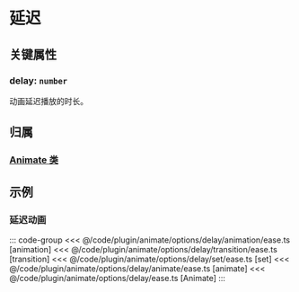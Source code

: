 <script setup>
import Case from '/component/Case.vue'
</script>

# 延迟

## 关键属性

### delay: `number`

动画延迟播放的时长。

## 归属

### [Animate 类](/plugin/in/animate/index.md)

## 示例

<!-- <case name="AnimateEasing" index=0 height=80 editor=false></case> -->

### 延迟动画

::: code-group
<<< @/code/plugin/animate/options/delay/animation/ease.ts [animation]
<<< @/code/plugin/animate/options/delay/transition/ease.ts [transition]
<<< @/code/plugin/animate/options/delay/set/ease.ts [set]
<<< @/code/plugin/animate/options/delay/animate/ease.ts [animate]
<<< @/code/plugin/animate/options/delay/ease.ts [Animate]
:::
